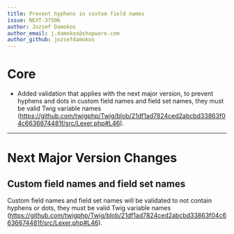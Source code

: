 ```yaml
---
title: Prevent hyphens in custom field names
issue: NEXT-37506
author: Jozsef Damokos
author_email: j.damokos@shopware.com
author_github: jozsefdamokos
---
```

# Core
* Added validation that applies with the next major version, to prevent hyphens and dots in custom field names and field set names, they must be valid Twig variable names (https://github.com/twigphp/Twig/blob/21df1ad7824ced2abcbd33863f04c6636674481f/src/Lexer.php#L46).
___
# Next Major Version Changes
## Custom field names and field set names
Custom field names and field set names will be validated to not contain hyphens or dots, they must be valid Twig variable names (https://github.com/twigphp/Twig/blob/21df1ad7824ced2abcbd33863f04c6636674481f/src/Lexer.php#L46).
